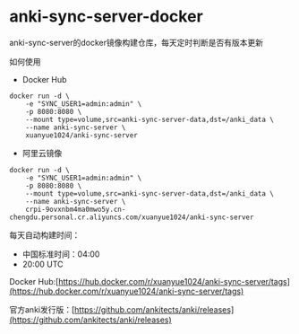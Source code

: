 # anki-sync-server-docker
anki-sync-server的docker镜像构建仓库，每天定时判断是否有版本更新

如何使用

- Docker Hub

```shell
docker run -d \
    -e "SYNC_USER1=admin:admin" \
    -p 8080:8080 \
    --mount type=volume,src=anki-sync-server-data,dst=/anki_data \
    --name anki-sync-server \
    xuanyue1024/anki-sync-server
```

- 阿里云镜像

```shell
docker run -d \
    -e "SYNC_USER1=admin:admin" \
    -p 8080:8080 \
    --mount type=volume,src=anki-sync-server-data,dst=/anki_data \
    --name anki-sync-server \
    crpi-9ovxnbm4ma0mwo5y.cn-chengdu.personal.cr.aliyuncs.com/xuanyue1024/anki-sync-server
```

每天自动构建时间：

- 中国标准时间：04:00
- 20:00 UTC

Docker Hub:[https://hub.docker.com/r/xuanyue1024/anki-sync-server/tags](https://hub.docker.com/r/xuanyue1024/anki-sync-server/tags)

官方anki发行版：[https://github.com/ankitects/anki/releases](https://github.com/ankitects/anki/releases)
